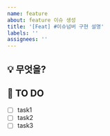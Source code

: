 ```yaml
---
name: feature
about: feature 이슈 생성
title: '[Feat] #이슈넘버 구현 설명'
labels: ''
assignees: ''
---
```


## 💡 무엇을?

<!-- 어떤 이슈인지 간략하게 설명해주세요. -->

## 📌 TO DO

<!-- 상세하게 task를 나눠서 작성해주세요. -->

- [ ] task1
- [ ] task2
- [ ] task3
